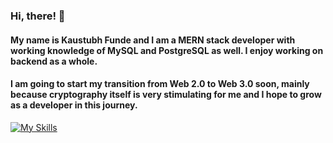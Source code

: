 ### Hi, there! 👋

<!--
**fundekaustubh/fundekaustubh** is a ✨ _special_ ✨ repository because its `README.md` (this file) appears on your GitHub profile.

Here are some ideas to get you started:

- 🔭 I’m currently working on ...
- 🌱 I’m currently learning ...
- 👯 I’m looking to collaborate on ...
- 🤔 I’m looking for help with ...
- 💬 Ask me about ...
- 📫 How to reach me: ...
- 😄 Pronouns: ...
- ⚡ Fun fact: ...
-->
#### My name is Kaustubh Funde and I am a MERN stack developer with working knowledge of MySQL and PostgreSQL as well. I enjoy working on backend as a whole.
#### I am going to start my transition from Web 2.0 to Web 3.0 soon, mainly because cryptography itself is very stimulating for me and I hope to grow as a developer in this journey.
[![My Skills](https://skillicons.dev/icons?i=c,cpp,java,python,html,css,bootstrap,js,nodejs,expressjs,react,mongodb,mysql,postgresql)](https://skillicons.dev)
